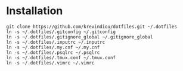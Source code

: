 Installation
============

    git clone https://github.com/krevindiou/dotfiles.git ~/.dotfiles
    ln -s ~/.dotfiles/.gitconfig ~/.gitconfig
    ln -s ~/.dotfiles/.gitignore_global ~/.gitignore_global
    ln -s ~/.dotfiles/.inputrc ~/.inputrc
    ln -s ~/.dotfiles/.my.cnf ~/.my.cnf
    ln -s ~/.dotfiles/.psqlrc ~/.psqlrc
    ln -s ~/.dotfiles/.tmux.conf ~/.tmux.conf
    ln -s ~/.dotfiles/.vimrc ~/.vimrc
